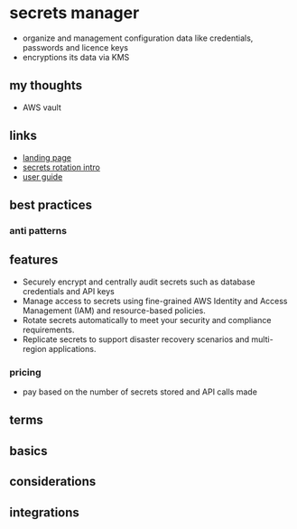 # secrets manager

- organize and management configuration data like credentials, passwords and licence keys
- encryptions its data via KMS

## my thoughts

- AWS vault

## links

- [landing page](https://aws.amazon.com/secrets-manager/?did=ap_card&trk=ap_card)
- [secrets rotation intro](https://docs.aws.amazon.com/secretsmanager/latest/userguide/rotate-secrets_how.html)
- [user guide](https://docs.aws.amazon.com/secretsmanager/latest/userguide/intro.html)

## best practices

### anti patterns

## features

- Securely encrypt and centrally audit secrets such as database credentials and API keys
- Manage access to secrets using fine-grained AWS Identity and Access Management (IAM) and resource-based policies.
- Rotate secrets automatically to meet your security and compliance requirements.
- Replicate secrets to support disaster recovery scenarios and multi-region applications.

### pricing

- pay based on the number of secrets stored and API calls made

## terms

## basics

## considerations

## integrations
